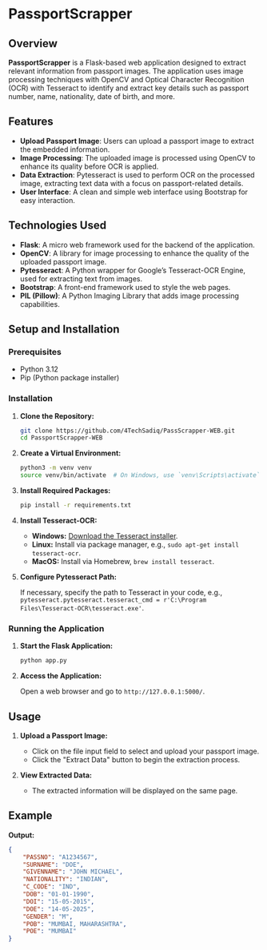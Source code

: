 # PassportScrapper

## Overview

**PassportScrapper** is a Flask-based web application designed to extract relevant information from passport images. The application uses image processing techniques with OpenCV and Optical Character Recognition (OCR) with Tesseract to identify and extract key details such as passport number, name, nationality, date of birth, and more.

## Features

- **Upload Passport Image**: Users can upload a passport image to extract the embedded information.
- **Image Processing**: The uploaded image is processed using OpenCV to enhance its quality before OCR is applied.
- **Data Extraction**: Pytesseract is used to perform OCR on the processed image, extracting text data with a focus on passport-related details.
- **User Interface**: A clean and simple web interface using Bootstrap for easy interaction.

## Technologies Used

- **Flask**: A micro web framework used for the backend of the application.
- **OpenCV**: A library for image processing to enhance the quality of the uploaded passport image.
- **Pytesseract**: A Python wrapper for Google’s Tesseract-OCR Engine, used for extracting text from images.
- **Bootstrap**: A front-end framework used to style the web pages.
- **PIL (Pillow)**: A Python Imaging Library that adds image processing capabilities.

## Setup and Installation

### Prerequisites

- Python 3.12
- Pip (Python package installer)

### Installation

1. **Clone the Repository:**

    ```bash
    git clone https://github.com/4TechSadiq/PassScrapper-WEB.git
    cd PassportScrapper-WEB
    ```

2. **Create a Virtual Environment:**

    ```bash
    python3 -m venv venv
    source venv/bin/activate  # On Windows, use `venv\Scripts\activate`
    ```

3. **Install Required Packages:**

    ```bash
    pip install -r requirements.txt
    ```

4. **Install Tesseract-OCR:**

    - **Windows:** [Download the Tesseract installer](https://github.com/UB-Mannheim/tesseract/wiki).
    - **Linux:** Install via package manager, e.g., `sudo apt-get install tesseract-ocr`.
    - **MacOS:** Install via Homebrew, `brew install tesseract`.

5. **Configure Pytesseract Path:**

    If necessary, specify the path to Tesseract in your code, e.g., `pytesseract.pytesseract.tesseract_cmd = r'C:\Program Files\Tesseract-OCR\tesseract.exe'`.

### Running the Application

1. **Start the Flask Application:**

    ```bash
    python app.py
    ```

2. **Access the Application:**

    Open a web browser and go to `http://127.0.0.1:5000/`.

## Usage

1. **Upload a Passport Image:**
    - Click on the file input field to select and upload your passport image.
    - Click the "Extract Data" button to begin the extraction process.

2. **View Extracted Data:**
    - The extracted information will be displayed on the same page.

## Example
**Output:**

```json
{
    "PASSNO": "A1234567",
    "SURNAME": "DOE",
    "GIVENNAME": "JOHN MICHAEL",
    "NATIONALITY": "INDIAN",
    "C_CODE": "IND",
    "DOB": "01-01-1990",
    "DOI": "15-05-2015",
    "DOE": "14-05-2025",
    "GENDER": "M",
    "POB": "MUMBAI, MAHARASHTRA",
    "POE": "MUMBAI"
}
